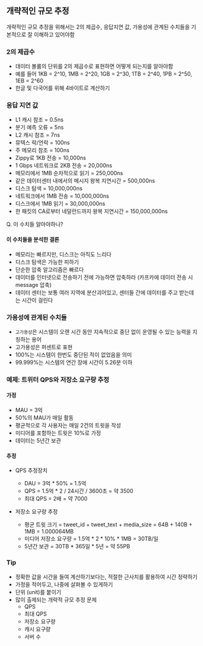 ## 개략적인 규모 추정

개략적인 규모 추정을 위해서는 2의 제곱수, 응답지연 값, 가용성에 관계된 수치들을 기본적으로 잘 이해하고 있어야함

### 2의 제곱수

- 데이터 볼륨의 단위를 2의 제곱수로 표현하면 어떻게 되는지를 알아야함
- 예를 들어 1KB = 2^10, 1MB = 2^20, 1GB = 2^30, 1TB = 2^40, 1PB = 2^50, 1EB = 2^60
- 한글 및 다국어를 위해 4바이트로 계산하기

### 응답 지연 값

- L1 캐시 참조 = 0.5ns
- 분기 예측 오류 = 5ns
- L2 캐시 참조 = 7ns
- 뮤텍스 락/언락 = 100ns
- 주 메모리 참조 = 100ns
- Zippy로 1KB 전송 = 10,000ns
- 1 Gbps 네트워크로 2KB 전송 = 20,000ns
- 메모리에서 1MB 순차적으로 읽기 = 250,000ns
- 같은 데이터센터 내에서의 메시지 왕복 지연시간 = 500,000ns
- 디스크 탐색 = 10,000,000ns
- 네트워크에서 1MB 전송 = 10,000,000ns
- 디스크에서 1MB 읽기 = 30,000,000ns
- 한 패킷의 CA로부터 네덜란드까지 왕복 지연시간 = 150,000,000ns

Q. 이 수치들 알아야하나?

#### 이 수치들을 분석한 결론

- 메모리는 빠르지만, 디스크는 아직도 느리다
- 디스크 탐색은 가능한 피하기
- 단순한 압축 알고리즘은 빠르다
- 데이터를 인터넷으로 전송하기 전에 가능하면 압축하라 (카프카에 데이터 전송 시 message 압축)
- 데이터 센터는 보통 여러 지역에 분산괴어있고, 센터들 간에 데이터를 주고 받는데는 시간이 걸린다

### 가용성에 관계된 수치들

- `고가용성`은 시스템이 오랜 시간 동안 지속적으로 중단 없이 운영될 수 있는 능력을 지칭하는 용어
- 고가용성은 퍼센트로 표현
- 100%는 시스템이 한번도 중단된 적이 없었음을 의미
- 99.999%는 시스템의 연간 장애 시간이 5.26분 이하

### 예제: 트위터 QPS와 저장소 요구량 추정

#### 가정

- MAU = 3억
- 50%의 MAU가 매일 활동
- 평균적으로 각 사용자는 매일 2건의 트윗을 작성
- 미디어를 포함하는 트윗은 10%로 가정
- 데이터는 5년간 보관

#### 추정

- QPS 추정장치

  - DAU = 3억 \* 50% = 1.5억
  - QPS = 1.5억 \* 2 / 24시간 / 3600초 = 약 3500
  - 최대 QPS = 2배 = 약 7000

- 저장소 요구량 추정
  - 평균 트윗 크기 = tweet_id + tweet_text + media_size = 64B + 140B + 1MB = 1.000064MB
  - 미디어 저장소 요구량 = 1.5억 \* 2 \* 10% \* 1MB = 30TB/일
  - 5년간 보관 = 30TB \* 365일 \* 5년 = 약 55PB

### Tip

- 정확한 값을 시간을 들여 계산하기보다는, 적절한 근사치를 활용하여 시간 정략하기
- 가정을 적어두고, 나중에 살펴볼 수 있게하기
- 단위 (unit)를 붙이기
- 많이 출제되는 개략적 규모 추정 문제
  - QPS
  - 최대 QPS
  - 저장소 요구량
  - 캐시 요구량
  - 서버 수
